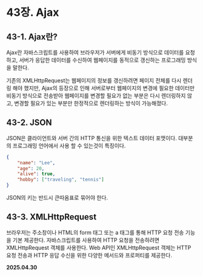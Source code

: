 # 43장. Ajax

## 43-1. Ajax란?

Ajax란 자바스크립트를 사용하여 브라우저가 서버에게 비동기 방식으로 데이터를 요청하고,
서버가 응답한 데이터를 수신하여 웹페이지를 동적으로 갱신하는 프로그래밍 방식을 말한다.

기존의 XMLHttpRequest는 웹페이지의 정보를 갱신하려면 페이지 전체를 다시 렌더링 해야 했지만,
Ajax의 등장으로 인해 서버로부터 웹페이지의 변경에 필요한 데이터만 비동기 방식으로 전송받아
웹페이지를 변경할 필요가 없는 부분은 다시 렌더링하지 않고,
변경할 필요가 있는 부분만 한정적으로 렌더링하는 방식이 가능해졌다.

## 43-2. JSON

JSON은 클라이언트와 서버 간의 HTTP 통신을 위한 텍스트 데이터 포맷이다.
대부분의 프로그래밍 언어에서 사용 할 수 있는것이 특징이다.

```json
{
    "name": "Lee",
    "age": 20,
    "alive": true,
    "hobby": ["traveling", "tennis"]
}
```

JSON의 키는 반드시 큰따옴표로 묶어야 한다.

## 43-3. XMLHttpRequest

브라우저는 주소창이나 HTML의 form 태그 또는 a 태그를 통해 HTTP 요청 전송 기능을 기본 제공한다.
자바스크립트를 사용하여 HTTP 요청을 전송하려면 XMLHttpRequest 객체를 사용한다.
Web API인 XMLHttpRequest 객체는 HTTP 요청 전송과 HTTP 응답 수신을 위한 다양한 메서드와 프로퍼티를 제공한다.


**2025.04.30**